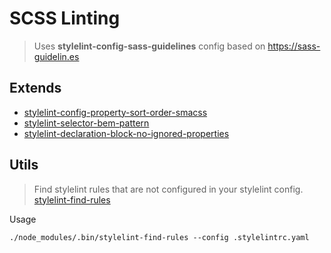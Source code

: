 # SCSS Linting
>Uses **stylelint-config-sass-guidelines** config based on 
https://sass-guidelin.es

## Extends
- [stylelint-config-property-sort-order-smacss](https://www.npmjs.com/package/stylelint-config-property-sort-order-smacss) 
- [stylelint-selector-bem-pattern](https://www.npmjs.com/package/stylelint-selector-bem-pattern)
- [stylelint-declaration-block-no-ignored-properties](https://www.npmjs.com/package/stylelint-declaration-block-no-ignored-properties)

## Utils
 >Find stylelint rules that are not configured in your stylelint config.
 [stylelint-find-rules](https://www.npmjs.com/package/stylelint-find-rules)

Usage
~~~
./node_modules/.bin/stylelint-find-rules --config .stylelintrc.yaml
~~~
